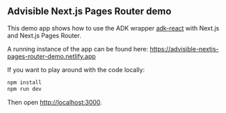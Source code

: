 ## Advisible Next.js Pages Router demo

This demo app shows how to use the ADK wrapper [adk-react](https://www.npmjs.com/package/@advisible/adk-react) with Next.js and Next.js Pages Router.

A running instance of the app can be found here: https://advisible-nextjs-pages-router-demo.netlify.app

If you want to play around with the code locally:

```bash
npm install
npm run dev
```

Then open [http://localhost:3000](http://localhost:3000).
